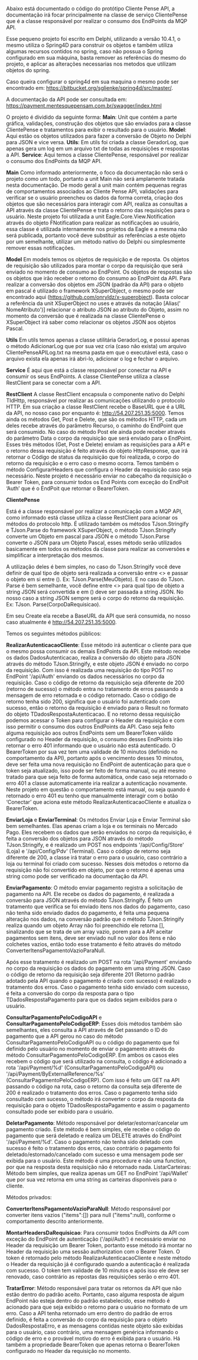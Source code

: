 Abaixo está documentado o código do protótipo Cliente Pense API, a documentação irá focar principalmente na classe de serviço ClientePense que é a classe responsável por realizar o consumo dos EndPoints da MQP API.

Esse pequeno projeto foi escrito em Delphi, utilizando a versão 10.4.1, o mesmo utiliza o Spring4D para construir os objetos e também utiliza algumas recursos contidos no spring, caso não possua o Spring configurado em sua máquina, basta remover as referências do mesmo do projeto, e aplicar as alterações necessarias nos metodos que utilizam objetos do spring.

Caso queira configurar o spring4d em sua maquina o mesmo pode ser encontrado em: https://bitbucket.org/sglienke/spring4d/src/master/.

A documentação da API pode ser consultada em: https://payment.mentesquepensam.com.br/swagger/index.html

O projeto é dividido da seguinte forma:
**Main**: Unit que contém a parte gráfica, validações, construção dos objetos que são enviados para a classe ClientePense e tratamentos para exibir o resultado para o usuário.
**Model**: Aqui estão os objetos utilizados para fazer a conversão de Objeto no Delphi para JSON e vice versa.
**Utils**: Em utils foi criada a classe GeradorLog, que apenas gera um log em um arquivo txt de todas as requisições e respostas a API.
**Service**: Aqui temos a classe ClientePense, responsável por realizar o consumo dos EndPoints da MQP API.

**Main**
Como informado anteriormente, o foco da documentação não será o projeto como um todo, portanto a unit Main não será amplamente tratada nesta documentação.
De modo geral a unit main contém pequenas regras de comportamentos associados ao Cliente Pense API, validações para verificar se o usuário preencheu os dados da forma correta, criação dos objetos que são necessários para interagir com API, realiza as consultas a API através da classe ClientePense e trata o retorno das requisições para o usuário.
Neste projeto foi utilizada a unit Eagle.Core.View.Notification através do objeto FNotification para realizar as notificações ao usuário, essa classe é utilizada internamente nos projetos da Eagle e a mesma não será publicada, portanto você deve substituir as referências a este objeto por um semelhante, utilizar um método nativo do Delphi ou simplesmente remover essas notificações.

**Model**
Em models temos os objetos de requisição e de reposta. Os objetos de requisição são utilizados para montar o corpo da requisição que será enviado no momento de consumo ao EndPoint. Os objetos de respostas são os objetos que irão receber o retorno do consumo ao EndPoint da API. 
Para realizar a conversão dos objetos em JSON (padrão da API) para o objeto em pascal é utilizado o framework XSuperObject, o mesmo pode ser encontrado aqui (https://github.com/onryldz/x-superobject). Basta colocar a referência da unit XSuperObject no uses e através da notação [Alias(' NomeAtributo')] relacionar o atributo JSON ao atributo do Objeto, assim no momento da conversão que é realizada na classe ClientePense o XSuperObject irá saber como relacionar os objetos JSON aos objetos Pascal.

**Utils**
Em utils temos apenas a classe utilitária GeradorLog, e possui apenas o método AdicionarLog que por sua vez cria (caso não exista) um arquivo ClientePenseAPILog.txt na mesma pasta em que o executável está, caso o arquivo exista ela apenas irá abri-lo, adicionar o log e fechar o arquivo.

**Service**
É aqui que está a classe responsável por conectar na API e consumir os seus EndPoints.
A classe ClientePense utiliza a classe RestClient para se conectar com a API.

**RestClient**
A classe RestClient encapsula o componente nativo do Delphi TIdHttp, responsável por realizar as comunicações utilizando o protocolo HTTP.
Em sua criação a classe RestClient recebe o BaseURL que é a URL da API, no nosso caso por enquanto é: http://54.207.251.35:5000.
Temos ainda os métodos Get, Post e Delete, que são os métodos HTTP, cada um deles recebe através do parâmetro Recurso, o caminho do EndPoint que será consumido.
No caso do método Post ele ainda pode receber através do parâmetro Data o corpo da requisição que será enviado para o EndPoint.
Esses três métodos (Get, Post e Delete) enviam as requisições para a API e o retorno dessa requisição é feito através do objeto HttpResponse, que irá retornar o Código de status da requisição que foi realizada, o corpo do retorno da requisição e o erro caso o mesmo ocorra.
Temos também o método ConfigurarHeaders que configura o Header da requisição caso seja necessário. Neste projeto é necessário enviar no cabeçalho da requisição o Bearer Token, para consumir todos os End Points com exceção do EndPoit ‘Auth’ que é o EndPoit que retornar o BearerToken.

**ClientePense**

Está é a classe responsável por realizar a comunicação com a MQP API, como informado está classe utiliza a classe RestClient para acionar os métodos do protocolo http.
É utilizado também os métodos TJson.Stringify e TJson.Parse do framework XSuperObject, o método TJson.Stringify converte um Objeto em pascal para JSON e o método TJson.Parse converte o JSON para um Objeto Pascal, esses método serão utilizados basicamente em todos os métodos da classe para realizar as conversões e simplificar a interpretação dos mesmos.

A utilização deles é bem simples, no caso do TJson.Stringify você deve definir de qual tipo de objeto será realizada a conversão entre <> e passar o objeto em si entre (). Ex: TJson.Parse<TipoMeuObjeto>(MeuObjeto).
E no caso do TJson. Parse é bem semelhante, você define entre <> para qual tipo de objeto a string JSON será convertida e em () deve ser passada a string JSON. No nosso caso a string JSON sempre será o corpo do retorno da requisição. Ex: TJson. Parse<TipoObjetoQueQueroConverter>(CorpoDaRequisicao).

Em seu Create ela recebe a BaseURL da API que será consumida, no nosso caso atualmente é http://54.207.251.35:5000.
  
Temos os seguintes métodos públicos: 
  
**RealizarAutenticacaoCliente**: Esse método irá autenticar o cliente para que o mesmo possa consumir os demais EndPoints da API. 
Este método recebe os dados DadosAutenticacao, realiza a conversão do objeto para JSON através do método TJson.Stringify, e este objeto JSON é enviado no corpo da requisição. Com isso é realizada uma requisição do tipo POST no EndPoint '/api/Auth' enviando os dados necessários no corpo da requisição.
Caso o código de retorno da requisição seja diferente de 200 (retorno de sucesso) o método entra no tratamento de erros passando a mensagem de erro retornada e o código retornado. 
Caso o código de retorno tenha sido 200, significa que o usuário foi autenticado com sucesso, então o retorno da requisição é enviado para o Result no formato do objeto TDadosRespostaAutenticacao.
E no retorno dessa requisição podemos acessar o Token para configurar o Header da requisição e com isso permitir o consumo dos outros EndPoints da API.
Caso seja feito alguma requisição aos outros EndPoints sem um BearerToken válido configurado no Header da requisição, o consumo desses EndPoints irão retornar o erro 401 informando que o usuário não está autenticado.
O BearerToken por sua vez tem uma validade de 10 minutos (definido no comportamento da API), portanto após o vencimento desses 10 minutos, deve ser feita uma nova requisição no EndPoint de autenticação para que o token seja atualizado, isso pode ser feito de forma manual, ou até mesmo tratado para que seja feito de forma automática, onde caso seja retornado o erro 401 a classe automaticamente iria realizar a autenticação novamente. Neste projeto em questão o comportamento está manual, ou seja quando é retornado o erro 401 eu tenho que manualmente interagir com o botão ‘Conectar’ que aciona este método RealizarAutenticacaoCliente e atualiza o BearerToken.
  
**EnviarLoja** e **EnviarTerminal**: Os métodos Enviar Loja e Enviar Terminal são bem semelhantes. Elas apenas criam a loja e os terminais no Mercado Pago. 
Eles recebem os dados que serão enviados no corpo da requisição, é feita a conversão dos objetos para JSON através do método TJson.Stringify, e é realizado um POST nos endpoints '/api/Config/Store' (Loja) e '/api/Config/Pdv' (Terminal). Caso o código de retorno seja diferente de 200, a classe irá tratar o erro para o usuário, caso contrário a loja ou terminal foi criado com sucesso.
Nesses dois métodos o retorno da requisição não foi convertido em objeto, por que o retorno é apenas uma string como pode ser verificado na documentação da API.
  
**EnviarPagamento**: O método enviar pagamento registra a solicitação de pagamento na API.
Ele recebe os dados do pagamento, é realizada a conversão para JSON através do método TJson.Stringify. 
É feito um tratamento que verifica se foi enviado itens nos dados do pagamento, caso não tenha sido enviado dados do pagamento, é feita uma pequena alteração nos dados, na conversão padrão que o método TJson.Stringify realiza quando um objeto Array não foi preenchido ele retorna [], sinalizando que se trata de um array vazio, porem para a API aceitar pagamentos sem itens, deve ser enviado null no valor dos itens e não colchetes vazios, então todo esse tratamento é feito através do método ConverterItensPagamentoVazioParaNull.
  
Após esse tratamento é realizado um POST na rota '/api/Payment' enviando no corpo da requisição os dados do pagamento em uma string JSON.
Caso o código de retorno da requisição seja diferente 201 (Retorno padrão adotado pela API quando o pagamento é criado com sucesso) é realizado o tratamento dos erros. Caso o pagamento tenha sido enviado com sucesso, é feita a conversão do corpo da resposta para o tipo TDadosRespostaPagamento para que os dados sejam exibidos para o usuário.
  
**ConsultarPagamentoPeloCodigoAPI** e **ConsultarPagamentoPeloCodigoERP**: Esses dois métodos também são semelhantes, eles consulta a API através de Get passando o ID do pagamento que a API gerou no caso do método ConsultarPagamentoPeloCodigoAPI ou o código do pagamento que foi definido pelo usuário no momento de enviar o pagamento através do método ConsultarPagamentoPeloCodigoERP.
Em ambos os casos eles recebem o código que será utilizado na consulta, o código é adicionado a rota '/api/Payment/%d' (ConsultarPagamentoPeloCodigoAPI) ou '/api/Payment/ByExternalReference/%s' (ConsultarPagamentoPeloCodigoERP). Com isso é feito um GET na API passando o código na rota, caso o retorno da consulta seja diferente de 200 é realizado o tratamento dos erros. Caso o pagamento tenha sido consultado com sucesso, o método irá converter o corpo da resposta da requisição para o objeto TDadosRespostaPagamento e assim o pagamento consultado pode ser exibido para o usuário.
  
**DeletarPagamento**: Método responsável por deletar/estornar/cancelar um pagamento criado.
Este método é bem simples, ele recebe o código do pagamento que será deletado e realiza um DELETE através do EndPoint '/api/Payment/%d'. Caso o pagamento não tenha sido deletado com sucesso é feito o tratamento dos erros, caso contrário o pagamento foi  deletado/estornado/cancelado com sucesso e uma mensagem pode ser exibida para o usuário. Este método é uma procedure e não uma function, por que na resposta desta requisição não é retornado nada.
ListarCarteiras: Método bem simples, que realiza apenas um GET no EndPoint '/api/Wallet' que por sua vez retorna em uma string as carteiras disponíveis para o cliente.

Métodos privados:
  
**ConverterItensPagamentoVazioParaNull**: Método responsável por converter itens vazios ("items":[]) para null ("items":null), conforme o comportamento descrito anteriormente.
  
**MontarHeadersDaRequisicao**:  Para consumir todos EndPoints da API com exceção do EndPoint de autenticação ('/api/Auth') é necessário enviar no Header da requisição um Bearer Token, portanto esse método irá montar no Header da requisição uma sessão authorization com o Bearer Token.
O token é retornado pelo método RealizarAutenticacaoCliente e neste método o Header da requisição já é configurado quando a autenticação é realizada com sucesso. O token tem validade de 10 minutos e após isso ele deve ser renovado, caso contrário as repostas das requisições serão o erro 401.
  
**TratarError**: Método responsável para tratar os retornos da API que não estão dentro do padrão aceito. Portanto, caso alguma resposta de algum EndPoint não esteja dentro do padrão estabelecido, esse método é acionado para que seja exibido o retorno para o usuário no formato de um erro. 
Caso a API tenha retornado um erro dentro do padrão de erros definido, é feita a conversão do corpo da requisição para o objeto DadosRespostaErro, e as mensagens contidas neste objeto são exibidas para o usuário, caso contrário, uma mensagem genérica informando o código de erro e o provável motivo do erro é exibida para o usuário.
Há também a propriedade BearerToken que apenas retorna o BearerToken configurado no Header da requisição no momento.
